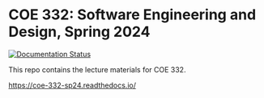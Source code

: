 # COE 332: Software Engineering and Design, Spring 2024

[![Documentation Status](https://readthedocs.org/projects/coe-332-sp24/badge/?version=latest)](https://coe-332-sp24.readthedocs.io/en/latest/?badge=latest)


This repo contains the lecture materials for COE 332.

https://coe-332-sp24.readthedocs.io/
